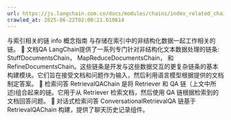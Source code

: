 ```yaml
---
url: https://js.langchain.com.cn/docs/modules/chains/index_related_chains/
crawled_at: 2025-06-22T02:00:21.010614
---
```


与索引相关的链
info
概念指南
与存储在索引中的非结构化数据一起工作相关的链。
📄️
文档QA
LangChain提供了一系列专门针对非结构化文本数据处理的链条: StuffDocumentsChain， MapReduceDocumentsChain， 和 RefineDocumentsChain。这些链条是开发与这些数据交互的更复杂链条的基本构建模块。它们旨在接受文档和问题作为输入，然后利用语言模型根据提供的文档制定答案。
📄️
检索问答
RetrievalQAChain 是将 Retriever 和 QA 链（上文中所述)组合起来的链。它用于从 Retriever 检索文档，然后使用 QA 链根据检索到的文档回答问题。
📄️
对话式检索问答
ConversationalRetrievalQA 链基于 RetrievalQAChain 构建，提供了聊天历史记录组件。